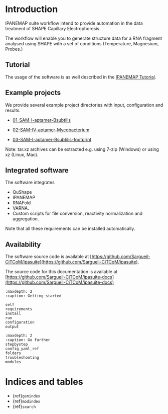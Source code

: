 # Introduction 

IPANEMAP suite workflow intend to provide automation in the data treatment of SHAPE Capillary Electrophoresis.

The workflow will enable you to generate structure data for a RNA fragment analysed using SHAPE with a set of conditions (Temperature, Magnesium, Probes.)

## Tutorial

The usage of the software is as well described in the [IPANEMAP Tutorial](IPANEMAP_Suite_tutorial.pdf).

## Example projects

We provide several example project directories with input, configuration and results.

* [01-SAM-I-aptamer-Bsubtilis](examples/01-SAM-I-aptamer-Bsubtilis.tar.xz)

* [02-SAM-IV-aptamer-Mycobacterium](examples/02-SAM-IV-aptamer-Mycobacterium.tar.xz)

* [03-SAM-I-aptamer-Bsubtilis-footprint](examples/03-SAM-I-aptamer-Bsubtilis-footprint.tar.xz)

Note: tar.xz archives can be extracted e.g. using 7-zip (Windows) or using xz (Linux, Mac).

## Integrated software

The software integrates 

- QuShape
- IPANEMAP
- RNAFold
- VARNA. 
- Custom scripts for file conversion, reactivity normalization and aggregation.

Note that all these requirements can be installed automatically.


## Availability

The software source code is available at [https://github.com/Sargueil-CiTCoM/ipasuite](https://github.com/Sargueil-CiTCoM/ipasuite).

The source code for this documentation is available at [https://github.com/Sargueil-CiTCoM/ipasuite-docs](https://github.com/Sargueil-CiTCoM/ipasuite-docs)

```{toctree}
:maxdepth: 2
:caption: Getting started

self
requirements
install
run
configuration
output
```

```{toctree}
:maxdepth: 2
:caption: Go further
stepbystep
config_yaml_ref
folders
troubleshooting
modules

```


Indices and tables
==================

* {ref}`genindex`
* {ref}`modindex`
* {ref}`search`

